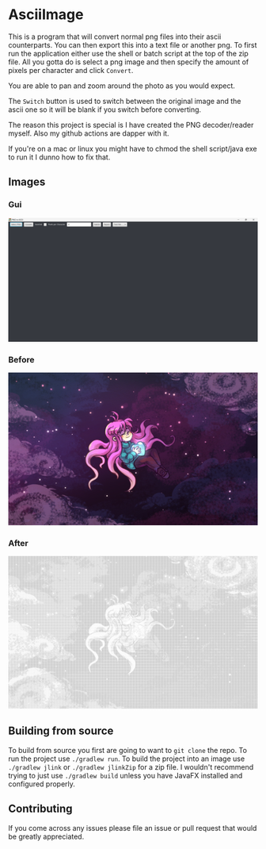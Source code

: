 # AsciiImage

This is a program that will convert normal png files into their ascii counterparts. You can then export this into a text file or another png. To first run the application either use the shell or batch script at the top of the zip file. All you gotta do is select a png image and then specify the amount of pixels per character and click ```Convert```.

You are able to pan and zoom around the photo as you would expect.

The ```Switch``` button is used to switch between the original image and the ascii one so it will be blank if you switch before converting.

The reason this project is special is I have created the PNG decoder/reader myself. Also my github actions are dapper with it.

If you're on a mac or linux you might have to chmod the shell script/java exe to run it I dunno how to fix that.
## Images
### Gui
![](images/gui.png)
### Before
![](images/celeste.png)
### After
![](images/ascii.png)

## Building from source
To build from source you first are going to want to `git clone` the repo. To run the project use `./gradlew run`. To build the project into an image use `./gradlew jlink` or `./gradlew jlinkZip` for a zip file. I wouldn't recommend trying to just use `./gradlew build` unless you have JavaFX installed and configured properly.

## Contributing
If you come across any issues please file an issue or pull request that would be greatly appreciated.